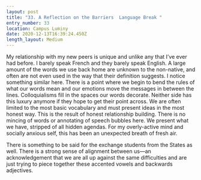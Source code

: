 ```yaml
---
layout: post
title: "33. A Reflection on the Barriers  Language Break "
entry_number: 33
location: Campus Luminy
date: 2020-12-13T16:39:24.450Z
length_layout: Medium
---
```

My relationship with my new peers is unique and unlike any that I’ve ever had before. I barely speak French and they barely speak English. A large amount of the words we use back home are unknown to the non-native, and often are not even used in the way that their definition suggests. I notice something similar here. There is a point where we begin to bend the rules of what our words mean and our emotions move the messages in between the lines. Colloquialisms fill in the spaces our words decorate. Neither side has this luxury anymore if they hope to get their point across. We are often limited to the most basic vocabulary and must present ideas in the most honest way. This is the result of honest relationship building. There is no mincing of words or annotating of speech bubbles here. We present what we have, stripped of all hidden agendas. For my overly-active mind and socially anxious self, this has been an unexpected breath of fresh air.

There is something to be said for the exchange students from the States as well. There is a strong sense of alignment between us—an acknowledgement that we are all up against the same difficulties and are just trying to piece together these accented vowels and backwards adjectives.